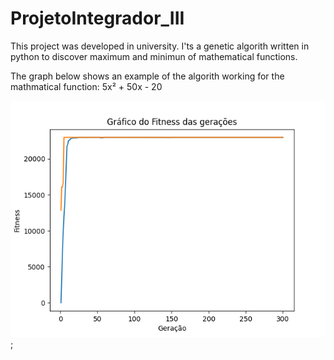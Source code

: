 # ProjetoIntegrador_III

This project was developed in university. I'ts a genetic algorith written in python to discover maximum and minimun of mathematical functions.


The graph below shows an example of the algorith working for the mathmatical function: 5x² + 50x - 20

![Image showing graph](./assets/Figure_2.png);